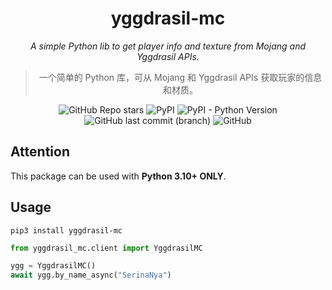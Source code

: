 <div align="center">

# yggdrasil-mc

_A simple Python lib to get player info and texture from Mojang and Yggdrasil APIs._

> 一个简单的 Python 库，可从 Mojang 和 Yggdrasil APIs 获取玩家的信息和材质。

</div>

<p align="center">

<img alt="GitHub Repo stars" src="https://img.shields.io/github/stars/SerinaNya/yggdrasil-mc?style=flat-square&link=https%3A%2F%2Fgithub.com%2FSerinaNya%2Fyggdrasil-mc">
<img src="https://img.shields.io/pypi/v/yggdrasil-mc?style=flat-square" alt="PyPI">
<img src="https://img.shields.io/pypi/pyversions/yggdrasil-mc?style=flat-square" alt="PyPI - Python Version">
<img src="https://img.shields.io/github/last-commit/SerinaNya/yggdrasil-mc/main?style=flat-square" alt="GitHub last commit (branch)">
<img src="https://img.shields.io/github/license/SerinaNya/yggdrasil-mc?style=flat-square" alt="GitHub">

</p>


## Attention

This package can be used with **Python 3.10+ ONLY**.

## Usage

``` shell
pip3 install yggdrasil-mc
```

``` python
from yggdrasil_mc.client import YggdrasilMC

ygg = YggdrasilMC()
await ygg.by_name_async("SerinaNya")
```
